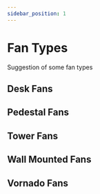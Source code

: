 ```yaml
---
sidebar_position: 1
---
```


# Fan Types

Suggestion of some fan types

## Desk Fans

## Pedestal Fans

## Tower Fans

## Wall Mounted Fans

## Vornado Fans

